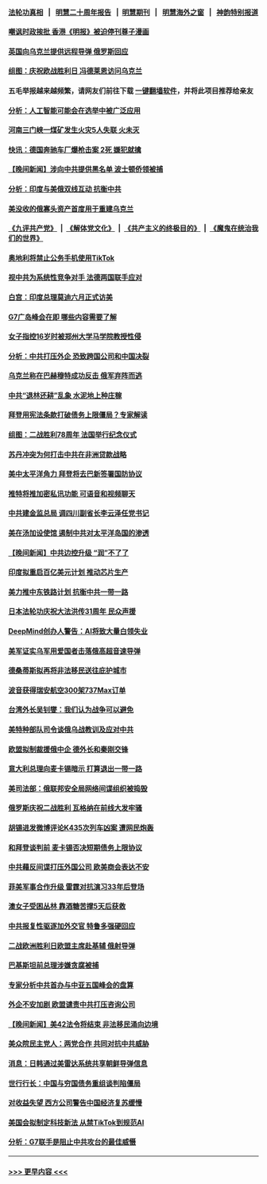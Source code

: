 #### [法轮功真相](https://github.com/gfw-breaker/truth/blob/master/README.md?t=0) &nbsp;&nbsp;|&nbsp;&nbsp; [明慧二十周年报告](https://github.com/gfw-breaker/mh-reports/blob/master/README.md?t=0) &nbsp;&nbsp;|&nbsp;&nbsp;[明慧期刊](https://github.com/gfw-breaker/mh-qikan) &nbsp;&nbsp;|&nbsp;&nbsp; [明慧海外之窗](https://github.com/gfw-breaker/mh-news/blob/master/README.md?t=0) &nbsp;&nbsp;|&nbsp;&nbsp; [神韵特别报道](https://github.com/gfw-breaker/mh-news/blob/master/shenyun.md?t=0)
#### [嘲讽时政挨批 香港《明报》被迫停刊尊子漫画](../pages/nsc418/n13993743.md?t=05120043) 
#### [英国向乌克兰提供远程导弹 俄罗斯回应](../pages/nsc418/n13993830.md?t=05120043) 
#### [组图：庆祝欧战胜利日 冯德莱恩访问乌克兰](../pages/nsc418/n13993695.md?t=05120043) 
#### 五毛举报越来越频繁，请网友们前往下载 [一键翻墙软件](https://github.com/gfw-breaker/ssr-accounts)，并将此项目推荐给亲友
#### [分析：人工智能可能会在选举中被广泛应用](../pages/nsc418/n13993781.md?t=05120043) 
#### [河南三门峡一煤矿发生火灾5人失联 火未灭](../pages/nsc418/n13993685.md?t=05120043) 
#### [快讯：德国奔驰车厂爆枪击案 2死 嫌犯就擒](../pages/nsc418/n13993807.md?t=05120043) 
#### [【晚间新闻】涉向中共提供黑名单 波士顿侨领被捕](../pages/nsc418/n13993670.md?t=05120043) 
#### [分析：印度与美俄双线互动 抗衡中共](../pages/nsc418/n13993306.md?t=05120043) 
#### [美没收的俄寡头资产首度用于重建乌克兰](../pages/nsc418/n13993510.md?t=05120043) 
#### [《九评共产党》](https://github.com/begood0513/9ping.md/blob/master/README.md) &nbsp;|&nbsp; [《解体党文化》](../../../../jtdwh.md/blob/master/README.md)  &nbsp;|&nbsp; [《共产主义的终极目的》](../../../../gczydzjmd.md/blob/master/README.md) &nbsp;|&nbsp; [《魔鬼在统治我们的世界》](../../../../mgztzwmdsj.md/blob/master/README.md) 
#### [奥地利将禁止公务手机使用TikTok](../pages/nsc418/n13993461.md?t=05120043) 
#### [视中共为系统性竞争对手 法德两国联手应对](../pages/nsc418/n13993297.md?t=05120043) 
#### [白宫：印度总理莫迪六月正式访美](../pages/nsc418/n13993227.md?t=05120043) 
#### [G7广岛峰会在即 哪些内容需要了解](../pages/nsc418/n13993325.md?t=05120043) 
#### [女子指控16岁时被郑州大学马学院教授性侵](../pages/nsc418/n13993178.md?t=05120043) 
#### [分析：中共打压外企 恐致跨国公司和中国决裂](../pages/nsc418/n13993252.md?t=05120043) 
#### [乌克兰称在巴赫穆特成功反击 俄军弃阵而逃](../pages/nsc418/n13993226.md?t=05120043) 
#### [中共“退林还耕”乱象 水泥地上种庄稼](../pages/nsc418/n13993159.md?t=05120043) 
#### [拜登用宪法条款打破债务上限僵局？专家解读](../pages/nsc418/n13993190.md?t=05120043) 
#### [组图：二战胜利78周年 法国举行纪念仪式](../pages/nsc418/n13992949.md?t=05120043) 
#### [苏丹冲突为何打击中共在非洲贷款战略](../pages/nsc418/n13993193.md?t=05120043) 
#### [美中太平洋角力 拜登将去巴新签署国防协议](../pages/nsc418/n13993088.md?t=05120043) 
#### [推特将推加密私讯功能 可语音和视频聊天](../pages/nsc418/n13993143.md?t=05120043) 
#### [中共建金监总局 调四川副省长李云泽任党书记](../pages/nsc418/n13992951.md?t=05120043) 
#### [美在汤加设使馆 遏制中共对太平洋岛国的渗透](../pages/nsc418/n13993012.md?t=05120043) 
#### [【晚间新闻】中共边控升级 “润”不了了](../pages/nsc418/n13992918.md?t=05120043) 
#### [印度拟重启百亿美元计划 推动芯片生产](../pages/nsc418/n13992905.md?t=05120043) 
#### [美力推中东铁路计划 抗衡中共一带一路](../pages/nsc418/n13992820.md?t=05120043) 
#### [日本法轮功庆祝大法洪传31周年 民众声援](../pages/nsc418/n13992674.md?t=05120043) 
#### [DeepMind创办人警告：AI将致大量白领失业](../pages/nsc418/n13992709.md?t=05120043) 
#### [美军证实乌军用爱国者击落俄高超音速导弹](../pages/nsc418/n13992544.md?t=05120043) 
#### [德桑蒂斯拟再将非法移民送往庇护城市](../pages/nsc418/n13992576.md?t=05120043) 
#### [波音获得瑞安航空300架737Max订单](../pages/nsc418/n13992411.md?t=05120043) 
#### [台湾外长吴钊燮：我们认为战争可以避免](../pages/nsc418/n13992424.md?t=05120043) 
#### [美特种部队司令谈俄乌战教训及应对中共](../pages/nsc418/n13992407.md?t=05120043) 
#### [欧盟拟制裁援俄中企 德外长和秦刚交锋](../pages/nsc418/n13992391.md?t=05120043) 
#### [意大利总理向麦卡锡暗示 打算退出一带一路](../pages/nsc418/n13992458.md?t=05120043) 
#### [美司法部：俄联邦安全局网络间谍组织被捣毁](../pages/nsc418/n13992361.md?t=05120043) 
#### [俄罗斯庆祝二战胜利 瓦格纳在前线大发牢骚](../pages/nsc418/n13992115.md?t=05120043) 
#### [胡锡进发微博评论K435次列车凶案 遭网民炮轰](../pages/nsc418/n13992343.md?t=05120043) 
#### [和拜登谈判前 麦卡锡否决短期债务上限协议](../pages/nsc418/n13992273.md?t=05120043) 
#### [中共藉反间谍打压外国公司 欧美商会表达不安](../pages/nsc418/n13992052.md?t=05120043) 
#### [菲美军事合作升级 雷霆对抗演习33年后登场](../pages/nsc418/n13992354.md?t=05120043) 
#### [澳女子受困丛林 靠酒糖苦撑5天后获救](../pages/nsc418/n13991974.md?t=05120043) 
#### [中共报复性驱逐加外交官 特鲁多强硬回应](../pages/nsc418/n13992253.md?t=05120043) 
#### [二战欧洲胜利日欧盟主席赴基辅 俄射导弹](../pages/nsc418/n13992111.md?t=05120043) 
#### [巴基斯坦前总理涉嫌贪腐被捕](../pages/nsc418/n13992252.md?t=05120043) 
#### [专家分析中共首办与中亚五国峰会的盘算](../pages/nsc418/n13991915.md?t=05120043) 
#### [外企不安加剧 欧盟谴责中共打压咨询公司](../pages/nsc418/n13991978.md?t=05120043) 
#### [【晚间新闻】美42法令将结束 非法移民涌向边境](../pages/nsc418/n13992015.md?t=05120043) 
#### [美众院民主党人：两党合作 共同对抗中共威胁](../pages/nsc418/n13991873.md?t=05120043) 
#### [消息：日韩通过美雷达系统共享朝鲜导弹信息](../pages/nsc418/n13991665.md?t=05120043) 
#### [世行行长：中国与穷国债务重组谈判陷僵局](../pages/nsc418/n13991783.md?t=05120043) 
#### [对收益失望 西方公司警告中国经济复苏缓慢](../pages/nsc418/n13991279.md?t=05120043) 
#### [美国会拟制定科技新法 从禁TikTok到规范AI](../pages/nsc418/n13991543.md?t=05120043) 
#### [分析：G7联手是阻止中共攻台的最佳威慑](../pages/nsc418/n13991613.md?t=05120043) 

----
#### [ >>> 更早内容 <<< ](../indexes/nsc418-earlier.md)
